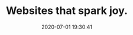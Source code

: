 ---
date: 2020-07-01 19:30:41
link:
  source: pocket
  source_url: https://getpocket.com
  text: Websites that spark joy.
  url: https://whimsical.club
source: pocket
syndicated:
- type: pocket
  url: https://whimsical.club
- type: mastodon
  url: https://mastodon.technology/users/roytang/statuses/104444344087651915
- type: twitter
  url: https://twitter.com/roytang/statuses/1278672333889126401/
- type: mastodon
  url: https://mastodon.technology/users/roytang/statuses/104440293624193375
title: Websites that spark joy.
---